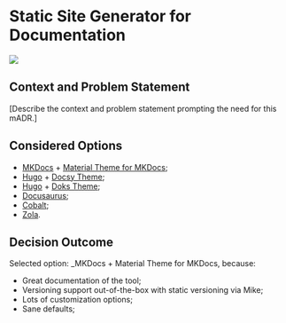 # Static Site Generator for Documentation

[![](https://img.shields.io/badge/Discussion-5-green)](https://github.com/registry-operator/adr/issues/5)

## Context and Problem Statement

[Describe the context and problem statement prompting the need for this mADR.]

## Considered Options

* [MKDocs](https://www.mkdocs.org) + [Material Theme for MKDocs](https://squidfunk.github.io/mkdocs-material/);
* [Hugo](http://gohugo.io) + [Docsy Theme](https://www.docsy.dev);
* [Hugo](http://gohugo.io) + [Doks Theme](https://github.com/gethyas/doks);
* [Docusaurus](https://docusaurus.io);
* [Cobalt](http://cobalt-org.github.io);
* [Zola](https://www.getzola.org).

## Decision Outcome

Selected option: _MKDocs + Material Theme for MKDocs, because:
- Great documentation of the tool;
- Versioning support out-of-the-box with static versioning via Mike;
- Lots of customization options;
- Sane defaults;
